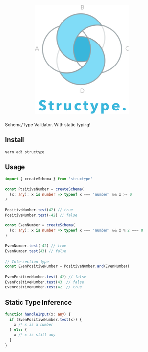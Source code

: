 <h1 align="center">
  <img width="310" alt="Structype" src="logo.svg">
</h1>

Schema/Type Validator. With static typing!

## Install

```sh
yarn add structype
```

## Usage

```ts
import { createSchema } from 'structype'

const PositiveNumber = createSchema(
  (x: any): x is number => typeof x === 'number' && x >= 0
)

PositiveNumber.test(42) // true
PositiveNumber.test(-42) // false

const EvenNumber = createSchema(
  (x: any): x is number => typeof x === 'number' && x % 2 === 0
)

EvenNumber.test(-42) // true
EvenNumber.test(43) // false

// Intersection type
const EvenPositiveNumber = PositiveNumber.and(EvenNumber)

EvenPositiveNumber.test(-42) // false
EvenPositiveNumber.test(43) // false
EvenPositiveNumber.test(42) // true
```

## Static Type Inference

```ts
function handleInput(x: any) {
  if (EvenPositiveNumber.test(x)) {
    x // x is a number
  } else {
    x // x is still any
  }
}
```
